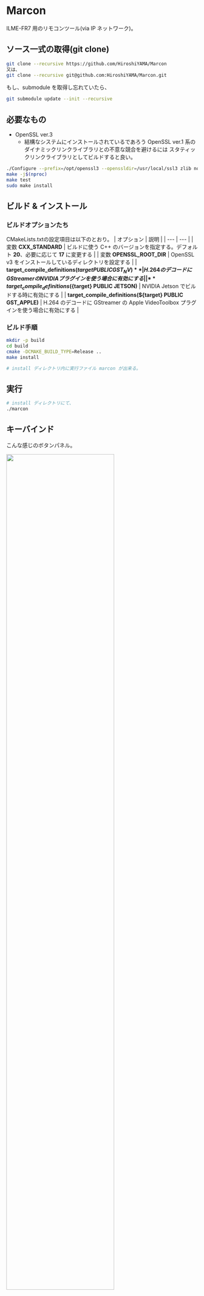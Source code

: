 # Marcon
ILME-FR7 用のリモコンツール(via IP ネットワーク)。

## ソース一式の取得(git clone)
```bash
git clone --recursive https://github.com/HiroshiYAMA/Marcon
又は、
git clone --recursive git@github.com:HiroshiYAMA/Marcon.git
```

もし、submodule を取得し忘れていたら、
```bash
git submodule update --init --recursive
```

## 必要なもの
* OpenSSL ver.3
  * 結構なシステムにインストールされているであろう OpenSSL ver.1 系の
ダイナミックリンクライブラリとの不意な競合を避けるには
スタティックリンクライブラリとしてビルドすると良い。

```bash
./Configure --prefix=/opt/openssl3 --openssldir=/usr/local/ssl3 zlib no-shared
make -j$(nproc)
make test
sudo make install
```

## ビルド & インストール

### ビルドオプションたち
CMakeLists.txtの設定項目は以下のとおり。
| オプション | 説明 |
| --- | --- |
| 変数 **CXX_STANDARD** | ビルドに使う C++ のバージョンを指定する。デフォルト **20**、必要に応じて **17** に変更する |
| 変数 **OPENSSL_ROOT_DIR** | OpenSSL v3 をインストールしているディレクトリを設定する |
| **target_compile_definitions(${target} PUBLIC GST_NV)** | H.264 のデコードに GStreamer の NVIDIA プラグインを使う場合に有効にする |
| **target_compile_definitions(${target} PUBLIC JETSON)** | NVIDIA Jetson でビルドする時に有効にする |
| **target_compile_definitions(${target} PUBLIC GST_APPLE)** | H.264 のデコードに GStreamer の Apple VideoToolbox プラグインを使う場合に有効にする |

### ビルド手順
```bash
mkdir -p build
cd build
cmake -DCMAKE_BUILD_TYPE=Release ..
make install

# install ディレクトリ内に実行ファイル marcon が出来る。
```

## 実行
```bash
# install ディレクトリにて、 
./marcon
```

## キーバインド

こんな感じのボタンパネル。

<img src="images/Marcon_Button.jpg" width="75%">


### 共通
| key | description |
| --- | --- |
| Enter | go to Live View |
| ESC | back to previous |
| Shift + Q | exit Application |

### Camera Main パネル
| key | description |
| --- | --- |
| W | go to FPS panel |
| E | go to ISO panel |
| R | go to Shutter panel |
| X | go to ND panel |
| C | go to IRIS panel |
| V | go to White Balance panel |
| Space | Click **REC** button |

### Camera Control パネル
| key | description |
| --- | --- |
| E, cursor UP | select item above |
| V, curos DOWN | select item below |
| X | go to MODE select panel |
| W | go to MODE(another) select panel |

## マウス/タッチ操作
### 押せそうなボタンっぽい箇所
押すとおおよそ期待どおりの動作をする。

### ESC キーの代わり
右から左に画面いっぱいにドラッグすると ESC キーと同じ挙動をする。  
**Left <-- Right**

### (Camera Control パネル) X キーの代わり
左から右に画面いっぱいにドラッグすると X キーと同じ挙動をする。  
(go to MODE select panel)  
**Left --/ Right**

ただし、
W キーが有効な時(MODE(another)がある時)は、
斜めに左下から右上に画面いっぱいにドラッグすると X キーと同じ挙動をする。  

### (Camera Control パネル) W キーの代わり
斜めに左上から右下に画面いっぱいにドラッグすると W キーと同じ挙動をする。  
(go to MODE(another) select panel)  
**Left --\\ Right**

### (Launcher パネル) アプリケーションの終了
ぐちゃぐちゃぐちゃ～っとマウスをドラッグするかタッチパネルをこすると
アプリケーションを終了する。
左右に 5 往復くらいかな。

### Camera の IP アドレスの検索
Launcher パネルの Search ボタンを押すとネットワーク内を検索する。

<img src="images/Marcon_Launcher_before_IP_search.png" width="50%">

IP アドレスが見つかると、三角形のボタンが現れる。
このボタンを押すと IP アドレスがリストアップされ選択できる。

<img src="images/Marcon_Launcher_after_IP_search.png" width="50%">

### テキスト入力
IP アドレス、ポート番号、ユーザー名、パスワードを入力する時に
テキスト入力領域をクリック/タップすると、キー入力パネルがポップアップ表示される。
入力できる文字は ASCII コード 0x00~0xFF の範囲内の英(大小)数字と記号と空白文字。

#### キーレイアウト
<img src="images/Marcon_Launcher_Input_layout.png" width="100%">

<img src="images/Marcon_Launcher_Input_0.png" width="50%">

<img src="images/Marcon_Launcher_Input_1.png" width="50%">

<img src="images/Marcon_Launcher_Input_2.png" width="50%">

### タリーランプ点滅
Launcher パネル、Camera Main パネル、Live View パネルにある **"@T@"** ボタンを押すと
タリー(赤)が約 3 秒間点滅する。

<img src="images/Marcon_Camera_Main_panel.png" width="50%">

### PTZF(パン、チルト、ズーム、フォーカス)操作
PTZF 操作パネルとタッチフォーカス操作パネルとを切り替えながら操作する。
切り替えは画面左下のボタン(PTZ, Focus)で行う。

#### PTZF 操作パネル
##### パン、チルト
画面中央付近から上下左右方向にドラッグする。  
正面に戻すには下記の操作をする。
* 画面中央付近をダブルクリック/ダブルタップ
* 画面中央付近をクリック/タップしたまま Enter キーを押す
* Enter キーを押したまま画面中央付近をクリック/タップする

##### ズーム
画面左寄りの領域を上下にドラッグする。

##### フォーカス(マニュアル)
画面右寄りの領域を上下にドラッグする。

<img src="images/Marcon_Camera_LiveView_PTZF.png" width="75%">

パン、チルトをリセットするには画面右下の **"Reset"** ボタンを押す。

<img src="images/Marcon_Camera_LiveView_PT_reset.png" width="75%">

#### タッチフォーカス操作パネル
画面のほぼ全域でタッチ操作が出来る。  
タッチ操作は下記のいずれかで OK。
* ダブルクリック/ダブルタップ
* クリック/タップしたまま Enter キーを押す
* Enter キーを押したままクリック/タップする

<img src="images/Marcon_Camera_LiveView_TouchFocus.png" width="75%">

## Ubuntu のディスプレイ表示の回転
時々、ディスプレイ表示が縦長なのがある。
それを横長にするには、
[ここの Web サイト](http://bluearth.cocolog-nifty.com/blog/2019/12/post-e5f4f1.html)
を参考すると良い。

右回転のスクリプトはこれ。
適宜、LCDのデバイス名(例、***WaveShare WS170120***)は変更してね。
```bash
#!/bin/bash

SLEEP_SEC=${1:-0}

sleep ${SLEEP_SEC}

export DISPLAY=:0.0

# display rotation.
xrandr --output HDMI-0 --rotate right

# pointing device rotation.
LCD_ID=$(xinput | grep 'WaveShare WS170120' | perl -pe 's/^.*\Wid=([0-9]+)\W.*$/${1}/')
xinput set-prop ${LCD_ID} 'Coordinate Transformation Matrix' 0 1 0 -1 0 1 0 0 1
```

## GUI のスキン変更
起動直後の表示パネルの最上部左寄りに **"Menu"** があるので、
そこの **"Change skin"** から適宜選択する。

<img src="images/Marcon_Menu.jpg" width="75%">

## テストプログラムたち
test ディレクトリ以下に置いてある。
* [cgi_test](./test/cgi_test/)
* [cgi_test_cpprestsdk](./test/cgi_test_cpprestsdk/)
* [cgi_test_cpr](./test/cgi_test_cpr/)
* [srt_receive](./test/srt_receive/)
